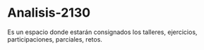 # Analisis-2130
Es un espacio donde estarán consignados los talleres, ejercicios, participaciones, parciales, retos.
